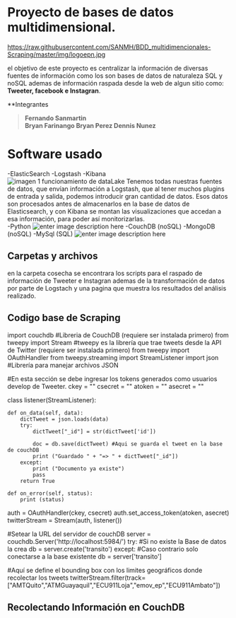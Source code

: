 # Proyecto de bases de datos multidimensional.
https://raw.githubusercontent.com/SANMH/BDD_multidimencionales-Scraping/master/img/logoepn.jpg

el objetivo de este proyecto es centralizar la información de diversas fuentes de información como los son bases de datos de naturaleza SQL y noSQL ademas de información raspada desde la web de algun sitio como: **Tweeter, facebook e Instagran**.

**Integrantes
>**Fernando Sanmartin			
>Bryan Farinango
>Bryan Perez
>Dennis Nunez**

# Software usado

-ElasticSearch
-Logstash
-Kibana
![imagen 1 funcionamiento de dataLake Tenemos todas nuestras fuentes de datos, que envían información a Logstash, que al tener muchos plugins de entrada y salida, podemos introducir gran cantidad de datos. Esos datos son procesados antes de almacenarlos en la base de datos de Elasticsearch, y con Kibana se montan las visualizaciones que accedan a esa información, para poder así monitorizarlas.](https://dc722jrlp2zu8.cloudfront.net/media/cache/ac/fb/acfb8540e183c26ce471e0370d80d470.webp)
-Python
![enter image description here](https://gameartschool.eu/wp-content/uploads/2018/09/python-logo-master-v3-TM.png)
-CouchDB (noSQL)
-MongoDB (noSQL)
-MySql (SQL)
![enter image description here](https://image.slidesharecdn.com/20100123dodugi-alt-100124141539-phpapp02/95/couchdb-vs-mongodb-2-728.jpg?cb=1285493025)

## Carpetas y archivos

en la carpeta cosecha se encontrara los scripts para el raspado de información de Tweeter e Instagran ademas de la transformación de datos por parte de Logstach y una pagina que muestra los resultados del análisis realizado. 

## Codigo base de Scraping

   import couchdb #Libreria de CouchDB (requiere ser instalada primero)
 from tweepy import Stream #tweepy es la librería que trae tweets desde la API de Twitter (requiere ser instalada primero)
from tweepy import OAuthHandler
from tweepy.streaming import StreamListener
import json #Librería para manejar archivos JSON

#En esta sección se debe ingresar los tokens generados como usuarios develop de Tweeter.
ckey = ""
csecret = ""
atoken = ""
asecret = ""

class listener(StreamListener):
    
    def on_data(self, data):
        dictTweet = json.loads(data)
        try:
            dictTweet["_id"] = str(dictTweet['id'])
           
            doc = db.save(dictTweet) #Aqui se guarda el tweet en la base de couchDB
            print ("Guardado " + "=> " + dictTweet["_id"])
        except:
            print ("Documento ya existe")
            pass
        return True
    
    def on_error(self, status):
        print (status)
        
auth = OAuthHandler(ckey, csecret)
auth.set_access_token(atoken, asecret)
twitterStream = Stream(auth, listener())

#Setear la URL del servidor de couchDB
server = couchdb.Server('http://localhost:5984/')
try:
    #Si no existe la Base de datos la crea
    db = server.create('transito')
except:
    #Caso contrario solo conectarse a la base existente
    db = server['transito']
    
#Aquí se define el bounding box con los limites geográficos donde recolectar los tweets
twitterStream.filter(track=["AMTQuito","ATMGuayaquil","ECU911Loja","emov_ep","ECU911Ambato"])


## Recolectando Información en CouchDB




